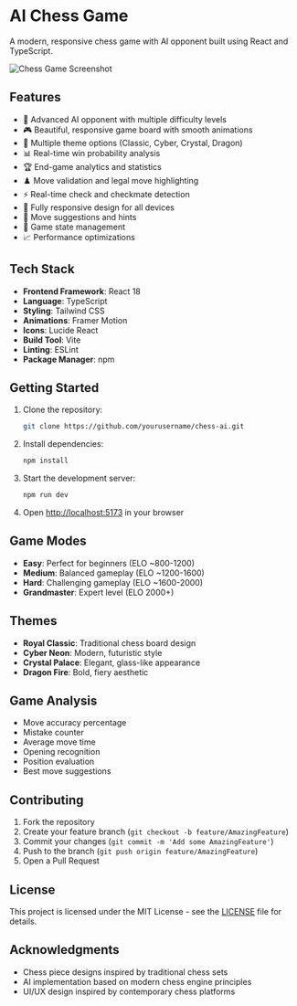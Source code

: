 # AI Chess Game

A modern, responsive chess game with AI opponent built using React and TypeScript.

![Chess Game Screenshot](https://images.unsplash.com/photo-1528819622765-d6bcf132f793?auto=format&fit=crop&q=80)

## Features

- 🤖 Advanced AI opponent with multiple difficulty levels
- 🎮 Beautiful, responsive game board with smooth animations
- 🎨 Multiple theme options (Classic, Cyber, Crystal, Dragon)
- 📊 Real-time win probability analysis
- 🏆 End-game analytics and statistics
- ♟️ Move validation and legal move highlighting
- ⚡ Real-time check and checkmate detection
- 📱 Fully responsive design for all devices
- 🎯 Move suggestions and hints
- 🔄 Game state management
- 📈 Performance optimizations

## Tech Stack

- **Frontend Framework**: React 18
- **Language**: TypeScript
- **Styling**: Tailwind CSS
- **Animations**: Framer Motion
- **Icons**: Lucide React
- **Build Tool**: Vite
- **Linting**: ESLint
- **Package Manager**: npm

## Getting Started

1. Clone the repository:
   ```bash
   git clone https://github.com/yourusername/chess-ai.git
   ```

2. Install dependencies:
   ```bash
   npm install
   ```

3. Start the development server:
   ```bash
   npm run dev
   ```

4. Open [http://localhost:5173](http://localhost:5173) in your browser

## Game Modes

- **Easy**: Perfect for beginners (ELO ~800-1200)
- **Medium**: Balanced gameplay (ELO ~1200-1600)
- **Hard**: Challenging gameplay (ELO ~1600-2000)
- **Grandmaster**: Expert level (ELO 2000+)

## Themes

- **Royal Classic**: Traditional chess board design
- **Cyber Neon**: Modern, futuristic style
- **Crystal Palace**: Elegant, glass-like appearance
- **Dragon Fire**: Bold, fiery aesthetic

## Game Analysis

- Move accuracy percentage
- Mistake counter
- Average move time
- Opening recognition
- Position evaluation
- Best move suggestions

## Contributing

1. Fork the repository
2. Create your feature branch (`git checkout -b feature/AmazingFeature`)
3. Commit your changes (`git commit -m 'Add some AmazingFeature'`)
4. Push to the branch (`git push origin feature/AmazingFeature`)
5. Open a Pull Request

## License

This project is licensed under the MIT License - see the [LICENSE](LICENSE) file for details.

## Acknowledgments

- Chess piece designs inspired by traditional chess sets
- AI implementation based on modern chess engine principles
- UI/UX design inspired by contemporary chess platforms